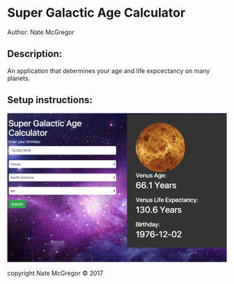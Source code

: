 Super Galactic Age Calculator
=============================

Author:
Nate McGregor

Description:
------------
An application that determines your age and life expcectancy on many planets.

Setup instructions:
-------------------



![alt text](/img/screen.png)

copyright Nate McGregor © 2017
